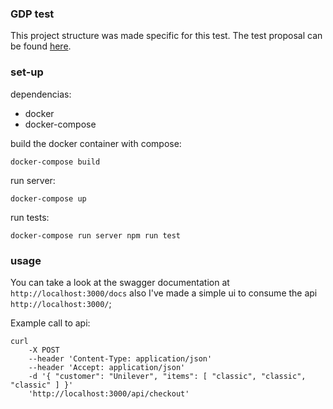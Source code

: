 ### GDP test

This project structure was made specific for this test.
The test proposal can be found [here](https://github.com/Dreanmer/teste_gdp/blob/master/GDP_SoftwareEngineer_Test.pdf).

### set-up

dependencias:
- docker 
- docker-compose

build the docker container with compose:
```
docker-compose build
```

run server:
```
docker-compose up
```

run tests:
```
docker-compose run server npm run test
```

### usage

You can take a look at the swagger documentation at `http://localhost:3000/docs` also 
I've made a simple ui to consume the api `http://localhost:3000/`;

Example call to api:

```
curl 
    -X POST 
    --header 'Content-Type: application/json' 
    --header 'Accept: application/json' 
    -d '{ "customer": "Unilever", "items": [ "classic", "classic", "classic" ] }'
    'http://localhost:3000/api/checkout'
```
